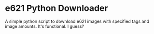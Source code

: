# e621 Python Downloader
 A simple python script to download e621 images with specified tags and image amounts.
 It's functional. I guess?
